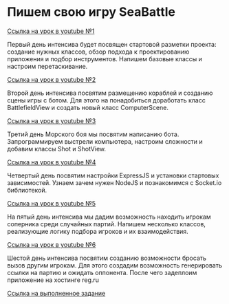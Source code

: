 # Пишем   свою игру  SeaBattle #

[Ссылка на урок в youtube №1](https://www.youtube.com/watch?v=os3nhBUWals&list=PL9mlH9etz6Dy5jDG84PbmpAMiL5nZX-f0&index=2)

Первый день интенсива будет посвящен стартовой разметки проекта: создание нужных классов, обзор подхода к проектированию приложения и подбор инструментов. Напишем базовые классы и настроим перетаскивание.

[Ссылка на урок в youtube №2](https://www.youtube.com/watch?v=tX7P4sfcH_w&list=PL9mlH9etz6Dy5jDG84PbmpAMiL5nZX-f0&index=3)

Второй день интенсива посвятим размещению кораблей и созданию сцены игры с ботом. Для этого на понадобиться доработать класс BattlefieldView и создать новый класс ComputerScene.

[Ссылка на урок в youtube №3](https://www.youtube.com/watch?v=2HcbQKm485o&list=PL9mlH9etz6Dy5jDG84PbmpAMiL5nZX-f0&index=4)

Третий день Морского боя мы посвятим написанию бота. Запрограммируем выстрели компьютера, настроим сложности и добавим классы Shot и ShotView.

[Ссылка на урок в youtube №4](https://www.youtube.com/watch?v=uxdNz1EUs5U&list=PL9mlH9etz6Dy5jDG84PbmpAMiL5nZX-f0&index=5)

Четвертый день посвятим настройки ExpressJS и установки стартовых зависимостей. Узнаем зачем нужен NodeJS и познакомимся с Socket.io библиотекой.

[Ссылка на урок в youtube №5](https://www.youtube.com/watch?v=npPgMxQiQRY&list=PL9mlH9etz6Dy5jDG84PbmpAMiL5nZX-f0&index=6)

На пятый день интенсива мы дадим возможность находить игрокам соперника среди случайных партий. Напишем несколько классов, реализующие логику подбора игроков и их взаимодействия.

[Ссылка на урок в youtube №6](https://www.youtube.com/watch?v=4G9RxkilX18&list=PL9mlH9etz6Dy5jDG84PbmpAMiL5nZX-f0&index=7)

Шестой день интенсива посвятим созданию возможности бросать вызов другим игрокам. Для этого создадим возможность генерировать ссылки на партию и ожидать оппонента. После чего задеплоим приложение на хостинге reg.ru

[Ссылка на выполненное задание](https://evgenprushk.github.io/seaBattle/)
